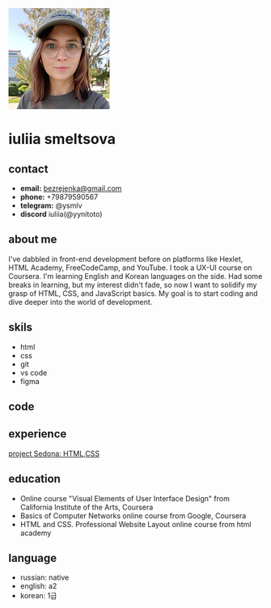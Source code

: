 
![photo of iuliia smeltsova](/img/photo.jpg)
# iuliia smeltsova

## contact
- **email:**
bezrejenka@gmail.com
- **phone:**
+79879590567
- **telegram:**
@ysmlv
- **discord**
iuliia(@yynitoto)


## about me
I've dabbled in front-end development before on platforms like Hexlet, HTML Academy, FreeCodeCamp, and YouTube. I took a UX-UI course on Coursera. I'm learning English and Korean languages on the side. Had some breaks in learning, but my interest didn't fade, so now I want to solidify my grasp of HTML, CSS, and JavaScript basics. My goal is to start coding and dive deeper into the world of development.

## skils
- html
- css
- git
- vs code
- figma

## code

## experience
 [project Sedona: HTML,CSS](https://github.com/yynitoto/1944279-sedona-33)

## education
- Online course "Visual Elements of User Interface Design" from California Institute of the Arts, Coursera
- Basics of Computer Networks online course from Google, Coursera
- HTML and CSS. Professional Website Layout online course from html academy

## language
- russian: native
- english: a2
- korean: 1급
